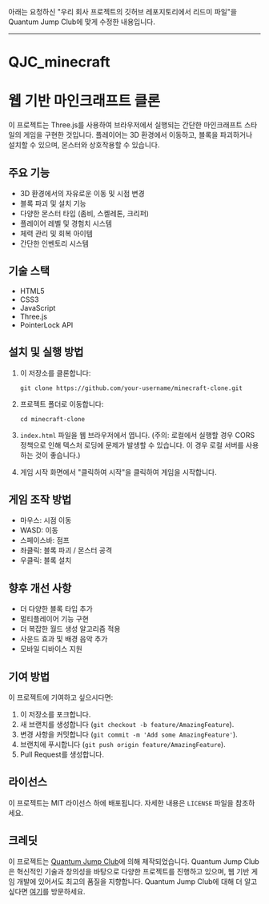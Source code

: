 아래는 요청하신 "우리 회사 프로젝트의 깃허브 레포지토리에서 리드미 파일"을 Quantum Jump Club에 맞게 수정한 내용입니다.

---

# QJC_minecraft

# 웹 기반 마인크래프트 클론

이 프로젝트는 Three.js를 사용하여 브라우저에서 실행되는 간단한 마인크래프트 스타일의 게임을 구현한 것입니다. 플레이어는 3D 환경에서 이동하고, 블록을 파괴하거나 설치할 수 있으며, 몬스터와 상호작용할 수 있습니다.

## 주요 기능

- 3D 환경에서의 자유로운 이동 및 시점 변경
- 블록 파괴 및 설치 기능
- 다양한 몬스터 타입 (좀비, 스켈레톤, 크리퍼)
- 플레이어 레벨 및 경험치 시스템
- 체력 관리 및 회복 아이템
- 간단한 인벤토리 시스템

## 기술 스택

- HTML5
- CSS3
- JavaScript
- Three.js
- PointerLock API

## 설치 및 실행 방법

1. 이 저장소를 클론합니다:
   ```
   git clone https://github.com/your-username/minecraft-clone.git
   ```

2. 프로젝트 폴더로 이동합니다:
   ```
   cd minecraft-clone
   ```

3. `index.html` 파일을 웹 브라우저에서 엽니다. (주의: 로컬에서 실행할 경우 CORS 정책으로 인해 텍스처 로딩에 문제가 발생할 수 있습니다. 이 경우 로컬 서버를 사용하는 것이 좋습니다.)

4. 게임 시작 화면에서 "클릭하여 시작"을 클릭하여 게임을 시작합니다.

## 게임 조작 방법

- 마우스: 시점 이동
- WASD: 이동
- 스페이스바: 점프
- 좌클릭: 블록 파괴 / 몬스터 공격
- 우클릭: 블록 설치

## 향후 개선 사항

- 더 다양한 블록 타입 추가
- 멀티플레이어 기능 구현
- 더 복잡한 월드 생성 알고리즘 적용
- 사운드 효과 및 배경 음악 추가
- 모바일 디바이스 지원

## 기여 방법

이 프로젝트에 기여하고 싶으시다면:

1. 이 저장소를 포크합니다.
2. 새 브랜치를 생성합니다 (`git checkout -b feature/AmazingFeature`).
3. 변경 사항을 커밋합니다 (`git commit -m 'Add some AmazingFeature'`).
4. 브랜치에 푸시합니다 (`git push origin feature/AmazingFeature`).
5. Pull Request를 생성합니다.

## 라이선스

이 프로젝트는 MIT 라이선스 하에 배포됩니다. 자세한 내용은 `LICENSE` 파일을 참조하세요.

## 크레딧

이 프로젝트는 [Quantum Jump Club](https://www.youtube.com/@qjc_qjc/featured)에 의해 제작되었습니다. Quantum Jump Club은 혁신적인 기술과 창의성을 바탕으로 다양한 프로젝트를 진행하고 있으며, 웹 기반 게임 개발에 있어서도 최고의 품질을 지향합니다. Quantum Jump Club에 대해 더 알고 싶다면 [여기](https://www.youtube.com/@qjc_qjc/featured)를 방문하세요.